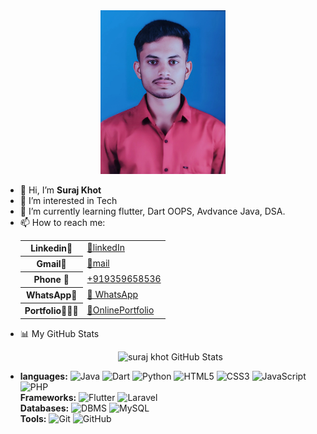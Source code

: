 <div align="center" border="solid 2px">
    <img src="https://github.com/suraj-khot-19/img/blob/main/Suraj.jpg" alt="suraj khot" width="200"/>
</div>
<ul>
<li>🤗 Hi, I’m <b>Suraj Khot</b></li>
<li>👀 I’m interested in Tech</li>
<li> 🌱 I’m currently learning flutter, Dart OOPS, Avdvance Java, DSA.</li>
<li>📫 How to reach me:</li>

 <table align="center">
    <tr>
        <th>Linkedin🔗</th>
        <td><a href="https://www.linkedin.com/in/khot-suraj">🔗linkedIn</a></td>
    </tr>
    <tr>
        <th>Gmail💌</th>
        <td><a href="mailto:khotsuraj019@gmail.com">🔗mail</a></td>
    </tr>
     <tr>
        <th>Phone 📲 </th>
        <td><a href="https://tel:+919359658536">+919359658536</a></td>
    </tr>
    <tr>
        <th>WhatsApp📝</th>
        <td><a href="https://wa.me/+919359658536">🔗 WhatsApp</a></td>
    </tr>
    <tr>
        <th>Portfolio🧑🏻‍💻</th>
        <td><a href="https://suraj-khot-19.github.io/suraj/">🔗OnlinePortfolio</a></td>
    </tr>
</table>
<li>📊 My GitHub Stats <p align="center">
  <img src="https://github-readme-stats.vercel.app/api?username=suraj-khot-19&show_icons=true&theme=radical" alt="suraj khot GitHub Stats" />
    </p>
</li>
<li>
    <b>languages:</b>
<img src="https://img.shields.io/badge/Java-orange" alt="Java" />
  <img src="https://img.shields.io/badge/Dart-blue" alt="Dart" />
  <img src="https://img.shields.io/badge/Python-yellow" alt="Python" />
  <img src="https://img.shields.io/badge/HTML5-orange" alt="HTML5" />
  <img src="https://img.shields.io/badge/CSS3-blue" alt="CSS3" />
  <img src="https://img.shields.io/badge/JavaScript-yellow" alt="JavaScript" />
  <img src="https://img.shields.io/badge/PHP-purple" alt="PHP" />
  <br>
  <b>Frameworks:</b> 
  <img src="https://img.shields.io/badge/Flutter-blue" alt="Flutter" />
  <img src="https://img.shields.io/badge/Laravel-red" alt="Laravel" />
  <br>
  <b>Databases:</b> 
  <img src="https://img.shields.io/badge/DBMS-orange" alt="DBMS" />
  <img src="https://img.shields.io/badge/MySQL-blue" alt="MySQL" />
  <br>
  <b>Tools:</b> 
  <img src="https://img.shields.io/badge/Git-orange" alt="Git" />
  <img src="https://img.shields.io/badge/GitHub-black" alt="GitHub" />
    </li>
</ul>
